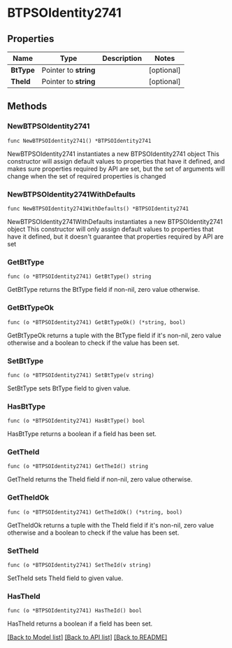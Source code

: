 # BTPSOIdentity2741

## Properties

Name | Type | Description | Notes
------------ | ------------- | ------------- | -------------
**BtType** | Pointer to **string** |  | [optional] 
**TheId** | Pointer to **string** |  | [optional] 

## Methods

### NewBTPSOIdentity2741

`func NewBTPSOIdentity2741() *BTPSOIdentity2741`

NewBTPSOIdentity2741 instantiates a new BTPSOIdentity2741 object
This constructor will assign default values to properties that have it defined,
and makes sure properties required by API are set, but the set of arguments
will change when the set of required properties is changed

### NewBTPSOIdentity2741WithDefaults

`func NewBTPSOIdentity2741WithDefaults() *BTPSOIdentity2741`

NewBTPSOIdentity2741WithDefaults instantiates a new BTPSOIdentity2741 object
This constructor will only assign default values to properties that have it defined,
but it doesn't guarantee that properties required by API are set

### GetBtType

`func (o *BTPSOIdentity2741) GetBtType() string`

GetBtType returns the BtType field if non-nil, zero value otherwise.

### GetBtTypeOk

`func (o *BTPSOIdentity2741) GetBtTypeOk() (*string, bool)`

GetBtTypeOk returns a tuple with the BtType field if it's non-nil, zero value otherwise
and a boolean to check if the value has been set.

### SetBtType

`func (o *BTPSOIdentity2741) SetBtType(v string)`

SetBtType sets BtType field to given value.

### HasBtType

`func (o *BTPSOIdentity2741) HasBtType() bool`

HasBtType returns a boolean if a field has been set.

### GetTheId

`func (o *BTPSOIdentity2741) GetTheId() string`

GetTheId returns the TheId field if non-nil, zero value otherwise.

### GetTheIdOk

`func (o *BTPSOIdentity2741) GetTheIdOk() (*string, bool)`

GetTheIdOk returns a tuple with the TheId field if it's non-nil, zero value otherwise
and a boolean to check if the value has been set.

### SetTheId

`func (o *BTPSOIdentity2741) SetTheId(v string)`

SetTheId sets TheId field to given value.

### HasTheId

`func (o *BTPSOIdentity2741) HasTheId() bool`

HasTheId returns a boolean if a field has been set.


[[Back to Model list]](../README.md#documentation-for-models) [[Back to API list]](../README.md#documentation-for-api-endpoints) [[Back to README]](../README.md)


